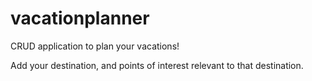 # vacationplanner

CRUD application to plan your vacations!

Add your destination, and points of interest relevant to that destination.
